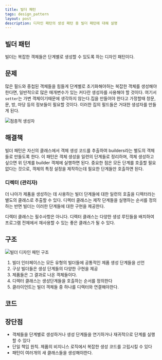 ```yaml
---
title: 빌더 패턴
tags: design_pattern
layout: post
description: 디자인 패턴의 생성 패턴 중 빌더 패턴에 대해 설명
---
```


## 빌더 패턴

빌더는 복잡한 객체들은 단계별로 생성할 수 있도록 하는 디자인 패턴이다.

## 문제

많은 필드와 중첩된 객체들을 힘들게 단계별로 초기화해야하는 복잡한 객체를 생성해야 한다면, 일반적으로 많은 매개변수가 있는 커다란 생성자를 사용해야 할 것이다. 여기서 `setter`는 가변 객체이기때문에 생각하지 않는다.집을 만들어야 한다고 가정할때 창문, 문, 방, 마당 등의 정보들이 필요할 것이다. 이러한 집의 필드들은 거대한 생성자를 만들게 된다.

![점층적 생성자](https://refactoring.guru/images/patterns/diagrams/builder/problem2.png)

## 해결책

빌더 패턴은 자신의 클래스에서 객체 생성 코드를 추출하여 builders라는 별도의 객체들로 만들도록 한다. 이 패턴은 객체 생성을 일련의 단계들로 정리하며, 객체 생성하고 싶으면 위 단계를 builder 객체에 실행하면 된다. 중요한 점은 모든 단계를 호출할 필요 없다는 것으로, 객체의 특정 설정을 제작하는데 필요한 단계들만 호출하면 된다.

### 디렉터 (관리자)

더 나아가 제품을 생성하는 데 사용하는 빌더 단계들에 대한 일련의 호출을 디렉터라는 별도의 클래스로 추출할 수 있다. 디렉터 클래스는 제작 단계들을 실행하는 순서를 정의하는 반면 빌더는 이러한 단계들에 대한 구현을 제공한다.

디렉터 클래스는 필수사항은 아니다. 디렉터 클래스는 다양한 생성 루틴들을 배치하여 프로그램 전체에서 재사용할 수 있는 좋은 클래스가 될 수 있다.

## 구조

![빌더 디자인 패턴 구조](https://refactoring.guru/images/patterns/diagrams/builder/structure.png)

1. 빌더 인터페이스는 모든 유형의 빌더들에 공통적인 제품 생성 단계들을 선언
2. 구상 빌더들은 생성 단계들의 다양한 구현을 제공
3. 제품들은 그 결과로 나온 객체들이다.
4. 디렉터 클래스는 생성단계들을 호출하는 순서를 정의한다
5. 클라이언트는 빌더 객체들 중 하나를 디렉터와 연결해야한다.

## 코드

## 장단점

- 객체들을 단계별로 생성하거나 생성 단계들을 연기하거나 재귀적으로 단계를 실행할 수 있다
- 단일 책임 원칙. 제품의 비지니스 로직에서 복잡한 생성 코드를 고립시킬 수 있다
- 패턴이 여러개의 새 클래스들을 생성해야한다.